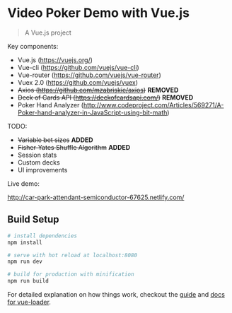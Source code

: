 # Video Poker Demo with Vue.js

> A Vue.js project

Key components:

* Vue.js (https://vuejs.org/)
* Vue-cli (https://github.com/vuejs/vue-cli)
* Vue-router (https://github.com/vuejs/vue-router)
* Vuex 2.0 (https://github.com/vuejs/vuex)
* ~~Axios (https://github.com/mzabriskie/axios)~~ **REMOVED**
* ~~Deck of Cards API (https://deckofcardsapi.com/)~~ **REMOVED**
* Poker Hand Analyzer (http://www.codeproject.com/Articles/569271/A-Poker-hand-analyzer-in-JavaScript-using-bit-math)

TODO:


* ~~Variable bet sizes~~ **ADDED**
* ~~Fisher-Yates Shuffle Algorithm~~ **ADDED**
* Session stats
* Custom decks
* UI improvements


Live demo:

http://car-park-attendant-semiconductor-67625.netlify.com/


## Build Setup

``` bash
# install dependencies
npm install

# serve with hot reload at localhost:8080
npm run dev

# build for production with minification
npm run build
```

For detailed explanation on how things work, checkout the [guide](http://vuejs-templates.github.io/webpack/) and [docs for vue-loader](http://vuejs.github.io/vue-loader).
